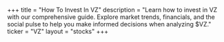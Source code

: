 +++
title = "How To Invest In VZ"
description = "Learn how to invest in VZ with our comprehensive guide. Explore market trends, financials, and the social pulse to help you make informed decisions when analyzing $VZ."
ticker = "VZ"
layout = "stocks"
+++

